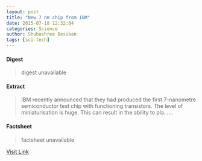 ```yaml
---
layout: post
title: "New 7 nm chip from IBM"
date: 2015-07-18 12:32:04
categories: Science
author: Shubashree Desikan
tags: [sci-tech]
---
```



#### Digest
>digest unavailable

#### Extract
>IBM recently announced that they had produced the first 7-nanometre semiconductor test chip with functioning transistors. The level of miniaturisation is huge. This can result in the ability to pla......

#### Factsheet
>factsheet unavailable

[Visit Link](http://www.thehindu.com/sci-tech/new-7-nm-chip-from-ibm/article7438235.ece?utm_source=RSS_Feed&utm_medium=RSS&utm_campaign=RSS_Syndication)


